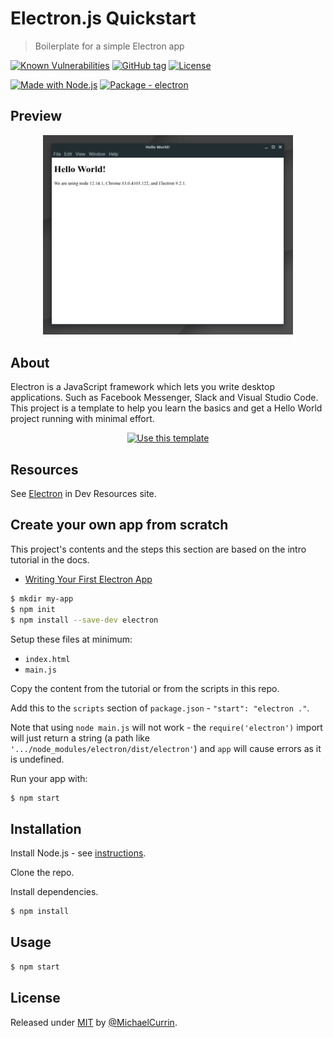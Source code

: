# Electron.js Quickstart
> Boilerplate for a simple Electron app

[![Known Vulnerabilities](https://snyk.io/test/github/MichaelCurrin/electron-quickstart/badge.svg?targetFile=package.json)](https://snyk.io/test/github/MichaelCurrin/electron-quickstart?targetFile=package.json)
[![GitHub tag](https://img.shields.io/github/tag/MichaelCurrin/electron-quickstart?include_prereleases=&sort=semver)](https://github.com/MichaelCurrin/electron-quickstart/releases/)
[![License](https://img.shields.io/badge/License-MIT-blue)](#license)

[![Made with Node.js](https://img.shields.io/badge/Node.js->=12-blue?logo=node.js&logoColor=white)](https://nodejs.org "Node.js homepage")
[![Package - electron](https://img.shields.io/github/package-json/dependency-version/MichaelCurrin/electron-quickstart/dev/electron?logo=electron&logoColor=white)](https://www.npmjs.com/package/electron)


## Preview

<div align=center>
    <img src="sample.png" alt="sample screenshot" title="sample screenshot" width="400" />
</div>


## About

Electron is a JavaScript framework which lets you write desktop applications. Such as Facebook Messenger, Slack and Visual Studio Code. This project is a template to help you learn the basics and get a Hello World project running with minimal effort.

<div align="center">

[![Use this template](https://img.shields.io/badge/Generate-Use_this_template-2ea44f?style=for-the-badge)](https://github.com/MichaelCurrin/electron-quickstart/generate)

</div>


## Resources

See [Electron](https://michaelcurrin.github.io/dev-resources/resources/javascript/packages/electron/) in Dev Resources site.


## Create your own app from scratch

This project's contents and the steps this section are based on the intro tutorial in the docs.

- [Writing Your First Electron App](https://www.electronjs.org/docs/tutorial/first-app)

```sh
$ mkdir my-app
$ npm init
$ npm install --save-dev electron
```

Setup these files at minimum:

- `index.html`
- `main.js`

Copy the content from the tutorial or from the scripts in this repo.

Add this to the `scripts` section of `package.json` - `"start": "electron ."`. 

Note that using `node main.js` will not work - the `require('electron')` import will just return a string (a path like `'.../node_modules/electron/dist/electron'`) and `app` will cause errors as it is undefined.

Run your app with:

```sh
$ npm start
```


## Installation

Install Node.js - see [instructions](https://gist.github.com/aa1fc56419a355972b96bce23f3bccba).

Clone the repo.

Install dependencies.

```sh
$ npm install
```


## Usage

```sh
$ npm start
```


## License

Released under [MIT](/LICENSE) by [@MichaelCurrin](https://github.com/MichaelCurrin).
